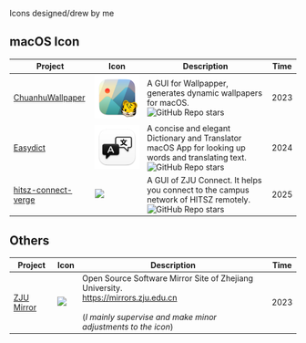 Icons designed/drew by me

## macOS Icon

| Project | Icon | Description | Time |
| ------- | ---- | ----------- | ---- |
| [ChuanhuWallpaper](https://github.com/GaiZhenbiao/ChuanhuWallpaper) | <img src="https://github.com/GaiZhenbiao/ChuanhuWallpaper/raw/main/resources/chWallpaper.png" style="width: 256px;" /> | A GUI for Wallpapper, generates dynamic wallpapers for macOS. <br> ![GitHub Repo stars](https://img.shields.io/github/stars/GaiZhenbiao/ChuanhuWallpaper?style=flat&logo=github) | 2023 |
| [Easydict](https://github.com/tisfeng/Easydict) | <img src="https://raw.githubusercontent.com/tisfeng/ImageBed/main/uPic/icon_512x512@2x.png" style="width: 256px;" /> | A concise and elegant Dictionary and Translator macOS App for looking up words and translating text. <br> ![GitHub Repo stars](https://img.shields.io/github/stars/tisfeng/Easydict?style=flat&logo=github) | 2024 |
| [hitsz-connect-verge](https://github.com/kowyo/hitsz-connect-verge) | <img src="https://github.com/user-attachments/assets/ecbb0f80-9f8c-4204-9c71-51f1af21787d" style="width: 256px;" /> | A GUI of ZJU Connect. It helps you connect to the campus network of HITSZ remotely. <br> ![GitHub Repo stars](https://img.shields.io/github/stars/kowyo/hitsz-connect-verge?style=flat&logo=github) | 2025 |

## Others

| Project | Icon | Description | Time |
| ------- | ---- | ----------- | ---- |
| [ZJU Mirror](mirrors.zju.edu.cn) | <img src="https://github.com/user-attachments/assets/5b21e7a6-4bbc-4ad6-90f2-29d1374a7f91" style="width: 128px;" /> | Open Source Software Mirror Site of Zhejiang University. <br> https://mirrors.zju.edu.cn <br><br> (_I mainly supervise and make minor adjustments to the icon_)| 2023 |
